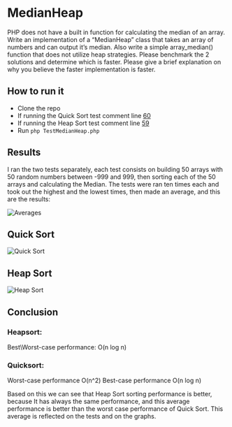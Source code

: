 # MedianHeap
PHP does not have a built in function for calculating the median of an array. Write an implementation of a “MedianHeap” class that takes an array of numbers and can output it’s median. Also write a simple array_median() function that does not utilize heap strategies. Please benchmark the 2 solutions and determine which is faster. Please give a brief explanation on why you believe the faster implementation is faster.
## How to run it
- Clone the repo
- If running the Quick Sort test comment line [60](https://github.com/jcifuentes91/MedianHeap/blob/master/TestMedianHeap.php#L60)
- If running the Heap Sort test comment line [59](https://github.com/jcifuentes91/MedianHeap/blob/master/TestMedianHeap.php#L59)
- Run ```php TestMedianHeap.php```
## Results
I ran the two tests separately, each test consists on building 50 arrays with 50 random numbers between -999 and 999, then sorting each of the 50 arrays and calculating the Median. The tests were ran ten times each and took out the highest and the lowest times, then made an average, and this are the results:

![Averages](https://i.imgur.com/ge9jZnEl.png)

## Quick Sort
![Quick Sort](https://i.imgur.com/OGSpdPA.png)

## Heap Sort
![Heap Sort](https://i.imgur.com/AVNoard.png)

## Conclusion
### Heapsort:
Best\Worst-case performance: O(n log n)

### Quicksort:
Worst-case performance	O(n^2)
Best-case performance	O(n log n) 

Based on this we can see that Heap Sort sorting performance is better, because It has always the same performance, and this average performance is better than the worst case performance of Quick Sort. This average is reflected on the tests and on the graphs.
